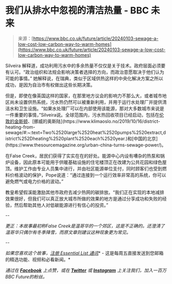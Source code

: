 <!--yml

分类: 未分类

日期: 2024-05-27 14:48:03

-->

# 我们从排水中忽视的清洁热量 - BBC 未来

> 来源：[https://www.bbc.co.uk/future/article/20240103-sewage-a-low-cost-low-carbon-way-to-warm-homes](https://www.bbc.co.uk/future/article/20240103-sewage-a-low-cost-low-carbon-way-to-warm-homes)

Silveira 解释道，成功利用污水中的多余热量不仅仅是关于技术。政府层面必须要有认可。“政治组织和法规会影响决策者选择的方向，而政治意愿取决于他们认为可能的事情。” 她解释说，在瑞典，类似于区域供热这样的中央化解决方案之所以成功，是因为自治市有权做出这些长期决策。

但是，即使在像英国这样的国家，在那里地方议会的影响力不那么大，或者城市地区尚未设置供热系统，污水热仍然可以被重新利用，并用于运行水处理厂并提供清洁水和卫生设施。“如果水处理厂可以在内部使用该能源，那对大多数城市来说是一件重要的事情，”Silveira说。全球范围内，污水热回收项目已经启动，包括在[伦敦的金斯顿](https://www.thameswater.co.uk/about-us/newsroom/latest-news/2021/feb/poo-power-to-heat-kingston-homes#:~:text=England's%2520first%2520sewage%252Dpowered%2520domestic%2520heating%2520scheme%2520planned%2520for%2520Kingston,-Friday%252026th%2520February&text=Excess%2520heat%2520recovered%2520from%2520the,Thames%2520Water%2520and%2520Kingston%2520Council.)、[挪威的奥斯陆](https://www.klimaoslo.no/2019/10/16/district-heating-from-sewage/#:~:text=Two%2520large%2520heat%2520pumps%2520extract,district%252Dheating%2520plant%2520each%2520year.)和[中国的北京](https://www.thesourcemagazine.org/urban-china-turns-sewage-power/)。

在False Creek，居民们获得了实实在在的好处。能源中心内设有嘈杂的热泵和锅炉设备，因此原本可能用于供暖基础设施的住宅楼顶正在改建为公共花园和绿色屋顶。维护工作由专业人员集中进行，并由社区能源单位支付，同时顾客们也受到燃料价格波动的保护，Pope说道：“通过连接到一个运行效率非常高的系统，你可以避免燃气或电力价格的波动。”

教皇希望假溪能激励其他市政府去减少热网的碳排放。“我们正在实现的本地减排效果很好，但我们可以真正放大城市所做的效果的地方是通过分享成功和失败的经验，然后帮助其他人对低碳能源进行有信心的投资。”

*--*

*更正：本故事最初称False Creek是温哥华的一个郊区，这是不正确的。还澄清了温哥华只偶尔有冬季降雪，而原文章则建议这种现象更为常见。*

*--*

*如果您喜欢这个故事，*[*注册 Essential List 通讯*](https://cloud.email.bbc.com/SignUp10_08?&at_bbc_team=studios&at_medium=Onsite&at_objective=acquisition&at_ptr_name=bbc.com&at_link_origin=featuresarticle&at_campaign=essentiallist&at_campaign_type=owned)* - 这是每周五直接发送到您邮箱的精选功能、视频和必看新闻。*

*通过在* [***Facebook***](https://www.facebook.com/BBCFuture/) *上点赞，或在* [***Twitter***](https://twitter.com/BBC_Future) *或* [***Instagram***](https://www.instagram.com/bbcfuture_official/) *上关注我们，加入一百万BBC Future的粉丝。*

